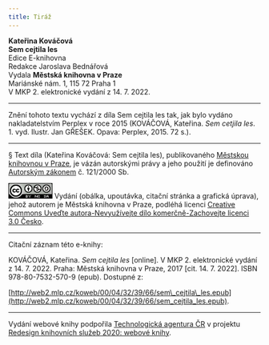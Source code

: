 ```yaml
---
title: Tiráž
---
```


**Kateřina Kováčová**  
**Sem cejtila les**  
Edice E-knihovna  
Redakce Jaroslava Bednářová  
Vydala **Městská knihovna v Praze**  
Mariánské nám. 1, 115 72 Praha 1  
V MKP 2. elektronické vydání z 14. 7. 2022.

***

Znění tohoto textu vychází z díla Sem cejtila les tak, jak bylo vydáno nakladatelstvím Perplex v roce 2015 (KOVÁČOVÁ, Kateřina. _Sem cetjila les_. 1. vyd. Ilustr. Jan GŘEŠEK. Opava: Perplex, 2015. 72 s.).

***

§
Text díla (Kateřina Kováčová: Sem cejtila les), publikovaného [Městskou knihovnou v Praze](http://www.mlp.cz/), je vázán autorskými právy a jeho použití je definováno [Autorským zákonem](https://www.mkcr.cz/predpisy-zakonu-709.html) č. 121/2000 Sb.

[![](./resources/image001.jpg)](http://creativecommons.org/licenses/by-nc-sa/3.0/cz/)
Vydání (obálka, upoutávka, citační stránka a grafická úprava), jehož autorem je Městská knihovna v Praze, podléhá licenci [Creative Commons Uveďte autora-Nevyužívejte dílo komerčně-Zachovejte licenci 3.0 Česko](http://creativecommons.org/licenses/by-nc-sa/3.0/cz/).

***

Citační záznam této e-knihy:

KOVÁČOVÁ, Kateřina. _Sem cejtila les_ \[online\]. V MKP 2. elektronické vydání z 14. 7. 2022. Praha: Městská knihovna v Praze, 2017 \[cit. 14. 7. 2022]. ISBN 978-80-7532-570-9 (epub). Dostupné z:

[http://web2.mlp.cz/koweb/00/04/32/39/66/sem\_cejtila\_les.epub](http://web2.mlp.cz/koweb/00/04/32/39/66/sem_cejtila_les.epub).

***

Vydání webové knihy podpořila [Technologická agentura ČR](https://www.tacr.cz/) v projektu [Redesign knihovních služeb 2020: webové knihy](https://starfos.tacr.cz/cs/project/TL04000391).